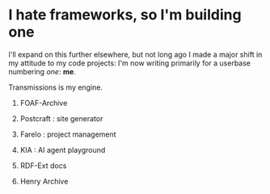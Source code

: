 # I hate frameworks, so I'm building one

I'll expand on this further elsewhere, but not long ago I made a major shift in my attitude to my code projects: I'm now writing primarily for a userbase numbering _one_: **me**.

Transmissions is my engine.

1. FOAF-Archive

1. Postcraft : site generator
1. Farelo : project management
1. KIA : AI agent playground

1. RDF-Ext docs

1. Henry Archive
